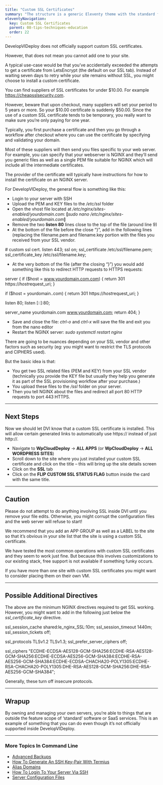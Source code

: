 ```yaml
---
title: "Custom SSL Certificates"
summary: "The structure is a generic Eleventy theme with the standard folder and file names."
eleventyNavigation:
  key: Custom SSL Certificates
  parent: 08-tips-techniques-education
  order: 22
---
```

DevelopVIDeploy does not officially support custom SSL certificates.

However, that does not mean you cannot add one to your site.

A typical use-case would be that you’ve accidentally exceeded the attempts to get a certificate from LetsEncrypt (the default on our SSL tab). Instead of waiting seven days to retry while your site remains without SSL, you might choose to install a custom certificate.

You can find suppliers of SSL certificates for under $10.00. For example https://cheapsslsecurity.com.

However, beware that upon checkout, many suppliers will set your period to 5 years or more. So your $10.00 certificate is suddenly $50.00. Since the use of a custom SSL certificate tends to be temporary, you really want to make sure you’re only paying for one year.

Typically, you first purchase a certificate and then you go through a workflow after checkout where you can use the certificate by specifying and validating your domain.

Most of these suppliers will then send you files specific to your web server. For example, you can specify that your webserver is NGINX and they’ll send you generic files as well as a single PEM file suitable for NGINX which will include all the intermediate certificates.

The provider of the certificate will typically have instructions for how to install the certificate on an NGINX server.

For DevelopVIDeploy, the general flow is something like this:

*   Login to your server with SSH
*   Upload the PEM and KEY files to the _/etc/ssl_ folder
*   Open the vhost file located at _/etc/nginx/sites-enabled/yourdomain.com:_ **\[**_sudo nano /etc/nginx/sites-enabled/yourdomain.com_**\]**
*   Remove the two **listen 80** lines close to the top of the file (around line 9)
*   At the bottom of the file before the close “}”, add in the following lines (replacing the filename.pem and filename.key portion with the files you received from your SSL vendor.

\# custom ssl cert.
listen 443;
ssl on;
ssl\_certificate /etc/ssl/filename.pem;
ssl\_certificate\_key /etc/ssl/filename.key;

*   At the very bottom of the file (after the closing “}”) you would add something like this to redirect HTTP requests to HTTPS requests:

server {
if ($host = www.yourdomain.com.com) {
return 301 https://$host$request\_uri;
}

if ($host = yourdomain..com) {
return 301 https://$host$request\_uri;
}

listen 80;
listen \[::\]:80;

server\_name yourdomain.com www.yourdomain.com;
return 404;
}

*   Save and close the file: _ctrl-o <enter>_ and _ctrl-x_ will save the file and exit you from the nano editor
*   Restart the NGINX server: _sudo systemctl restart nginx_

There are going to be nuances depending on your SSL vendor and other factors such as security (eg: you might want to restrict the TLS protocols and CIPHERS used).

But the basic idea is that:

*   You get two SSL related files (PEM and KEY) from your SSL vendor (technically you provide the KEY file but usually they help you generate it as part of the SSL provisioning workflow after your purchase.)
*   You upload these files to the _/ssl_ folder on your server.
*   Then you tell NGINX about the files and redirect all port 80 HTTP requests to port 443 HTTPS.

- - -

## Next Steps

Now we should let DVI know that a custom SSL certificate is installed. This will allow certain generated links to automatically use https:// instead of just http://.

*   Navigate to **WpCloudDeploy** → **ALL APPS** (or **WpCloudDeploy** → **ALL WORDPRESS SITES**)
*   Scroll down to the site where you just installed your custom SSL certificate and click on the title – this will bring up the site details screen
*   Click on the **SSL** tab
*   Click on the **FLIP CUSTOM SSL STATUS FLAG** button inside the card with the same title.

- - -

## Caution

Please do not attempt to do anything involving SSL inside DVI until you remove your file edits. Otherwise, you might corrupt the configuration files and the web server will refuse to start!

We recommend that you add an APP GROUP as well as a LABEL to the site so that it’s obvious in your site list that the site is using a custom SSL certificate.

We have tested the most common operations with custom SSL certificates and they seem to work just fine. But because this involves customizations to our existing stack, free support is not available if something funky occurs.

If you have more than one site with custom SSL certificates you might want to consider placing them on their own VM.

- - -

## Possible Additional Directives

The above are the minimum NGINX directives required to get SSL working. However, you might want to add in the following just below the _ssl\_certificate\_key_ directive.

ssl\_session\_cache shared:le\_nginx\_SSL:10m;
ssl\_session\_timeout 1440m;
ssl\_session\_tickets off;

ssl\_protocols TLSv1.2 TLSv1.3;
ssl\_prefer\_server\_ciphers off;

ssl\_ciphers "ECDHE-ECDSA-AES128-GCM-SHA256:ECDHE-RSA-AES128-GCM-SHA256:ECDHE-ECDSA-AES256-GCM-SHA384:ECDHE-RSA-AES256-GCM-SHA384:ECDHE-ECDSA-CHACHA20-POLY1305:ECDHE-RSA-CHACHA20-POLY1305:DHE-RSA-AES128-GCM-SHA256:DHE-RSA-AES256-GCM-SHA384";

Generally, these turn off insecure protocols.

- - -

## Wrapup

By owning and managing your own servers, you’re able to things that are outside the feature scope of ‘standard’ software or SaaS services. This is an example of something that you can do even though it’s not officially supported inside DevelopVIDeploy.

- - -

### More Topics In Command Line

*   [Advanced Backups](https://web.archive.org/web/20240419234849/https://wpclouddeploy.com/documentation/command-line-scripts/advanced-backups/)
*   [How To Generate An SSH Key-Pair With Termius](https://web.archive.org/web/20240419234849/https://wpclouddeploy.com/documentation/articles-parent/how-to-generate-an-ssh-key-pair-with-termius/)
*   [Alias Domains](https://web.archive.org/web/20240419234849/https://wpclouddeploy.com/documentation/tips-techniques-education/alias-domains/)
*   [How To Login To Your Server Via SSH](https://web.archive.org/web/20240419234849/https://wpclouddeploy.com/documentation/wpcloud-deploy-admin/how-to-login-to-your-server-via-ssh/)
*   [Server Configuration Files](https://web.archive.org/web/20240419234849/https://wpclouddeploy.com/documentation/wpcloud-deploy-admin/server-configuration-files/)
